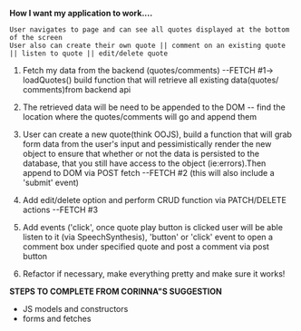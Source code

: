 **How I want my application to work....**

    User navigates to page and can see all quotes displayed at the bottom of the screen   
    User also can create their own quote || comment on an existing quote || listen to quote || edit/delete quote 



  1) Fetch my data from the backend (quotes/comments) --FETCH #1-> loadQuotes() build function that will retrieve all existing data(quotes/  comments)from backend api
 
 
  2) The retrieved data will be need to be appended to the DOM  -- find the location where the quotes/comments will go and append them 


  3) User can create a new quote(think OOJS),  build a function that will grab form data from the user's input and pessimistically render the new object to ensure that whether or not the data is persisted to the database, that you still have access to the object (ie:errors).Then append to DOM via POST fetch --FETCH #2 (this will also include a 'submit' event)

  4) Add edit/delete option and perform CRUD function via PATCH/DELETE actions --FETCH #3

  5) Add events ('click', once quote play button is clicked user will be able listen to it (via SpeechSynthesis), 'button' or 'click'  event to open a comment box under specified quote and post a comment via post button 

  6) Refactor if necessary, make everything pretty and make sure it works!



  **STEPS TO COMPLETE FROM CORINNA"S SUGGESTION**
  
  - JS models and constructors
  - forms and fetches
 